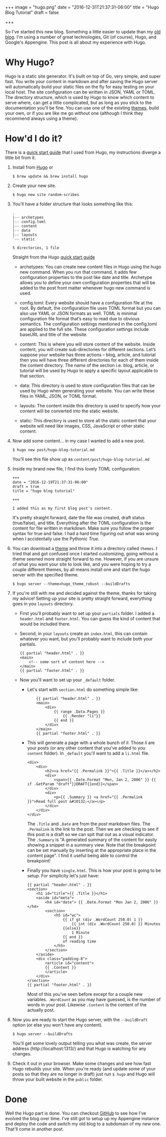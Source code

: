 +++
image = "hugo.png"
date = "2016-12-31T21:37:31-06:00"
title = "Hugo Blog Tutorial"
draft = false

+++

So I've started this new blog. Something a little easier to update than my [old blog](http://old.randomscribes.com). I'm using a number of great technologies, Git (of course), Hugo, and Google's Appengine. This post is all about my experience with Hugo.<!--more-->

# Why Hugo?
Hugo is a static site generator. It's built on top of Go, very simple, and super fast. You write your content in markdown and after saving the Hugo server will automatically build your static files on the fly for easy testing on your local host. The site configuration can be written in JSON, YAML or TOML. The directory structure, which is used by Hugo to know which content to serve where, can get a little complicated, but as long as you stick to the documentation you'll be fine. You can use one of the existing [themes](http://themes.gohugo.io/), build your own, or if you are like me go without one (although I think they recommend always using a theme).

# How'd I do it?
There is a [quick start guide](http://gohugo.io/overview/quickstart/) that I used from Hugo, my instructions diverge a little bit from it.

1. Install from [Hugo](http://gohugo.io/) or 

    ``` 
    $ brew update && brew install hugo 
    ```

1. Create your new site.

    ```
    $ hugo new site random-scribes
    ```

1. You'll have a folder structure that looks something like this:

    ```
    .
    |-- archetypes
    |-- config.toml
    |-- content
    |-- data
    |-- layouts
    `-- static

    5 directories, 1 file
    ```

    Straight from the Hugo [quick start guide](http://gohugo.io/overview/quickstart/)
    * archetypes: You can create new content files in Hugo using the hugo new command. When you run that command, it adds few configuration properties to the post like date and title. Archetype allows you to define your own configuration properties that will be added to the post front matter whenever hugo new command is used.

    * config.toml: Every website should have a configuration file at the root. By default, the configuration file uses TOML format but you can also use YAML or JSON formats as well. TOML is minimal configuration file format that’s easy to read due to obvious semantics. The configuration settings mentioned in the config.toml are applied to the full site. These configuration settings include baseURL and title of the website.

    * content: This is where you will store content of the website. Inside content, you will create sub-directories for different sections. Let’s suppose your website has three actions – blog, article, and tutorial then you will have three different directories for each of them inside the content directory. The name of the section i.e. blog, article, or tutorial will be used by Hugo to apply a specific layout applicable to that section.

    * data: This directory is used to store configuration files that can be used by Hugo when generating your website. You can write these files in YAML, JSON, or TOML format.

    * layouts: The content inside this directory is used to specify how your content will be converted into the static website.

    * static: This directory is used to store all the static content that your website will need like images, CSS, JavaScript or other static content.



1. Now add some content... in my case I wanted to add a new post.

    ```
    $ hugo new post/hugo-blog-tutorial.md
    ```
    
    You'll see this file show up as `content/post/hugo-blog-tutorial.md`

1. Inside my brand new file, I find this lovely TOML configuration:

    ```
    +++
    date = "2016-12-19T21:37:31-06:00"
    draft = true
    title = "hugo blog tutorial"

    +++

    I added this as my first blog post's content.
    ```

    It's pretty straight forward, date the file was created, draft status (true/false), and title. Everything after the TOML configuration is the content for file written in markdown. Make sure you follow the proper syntax for true and false. I had a hard time figuring out what was wrong when I accidentally use the Pythonic _True_.

1. You can download a [theme](https://themes.gohugo.io/) and throw it into a directory called `themes`. I tried that and got confused once I started customizing, going without a theme seemed more straight forward to me. However, if you are unsure of what you want your site to look like, and you were hoping to try a couple different themes, by all means install one and start the hugo server with the specified theme.

    ```
    $ hugo server --theme=hugo_theme_robust --buildDrafts
    ```

1. If you're still with me and decided against the theme, thanks for taking my advice! Setting up your site is pretty straight forward, everything goes in you `layouts` directory.

    * First you'll probably want to set up your `partials` folder. I added a `header.html` and `footer.html`. You can guess the kind of content that would be included there.

    * Second, in your `layouts` create an `index.html`, this can contain whatever you want, but you'll probably want to include both your partials.

        ```
        {{ partial "header.html" . }}
        <main>
            <!-- some sort of content here -->
        </main>
        {{ partial "footer.html" . }}
        ```
    
    * Now you'll want to set up your `_default` folder.
        
        * Let's start with `section.html` do something simple like:

            ```
                {{ partial "header.html" . }}
                <main>
                    <div>
                        {{ range .Data.Pages }}
                            {{ .Render "li"}}
                        {{ end }}
                    </div>
                </main>
                {{ partial "footer.html" . }}
            ```

        * This will generate a page with a whole bunch of _li_. Those _li_ are your posts (or any other content that you've added to you `content` folder). In `_default` you'll want to add a `li.html` file.

            ```
            <div>
                <div>
                    <h2><a href="{{ .Permalink }}">{{ .Title }}</a></h2>
                    <div>
                        <span>{{ .Date.Format "Mon, Jan 2, 2006" }} {{ if .GetParam "draft"}}DRAFT{{end}}</span>
                    </div>
                    <div>
                        <p>{{ .Summary }} <a href="{{ .Permalink }}">Read full post &#10132;</a></p>
                    </div>
                </div>
            </div>
            ```

            The `.Title` and `.Date` are from the _post_ markdown files. The `.Permalink` is the link to the post. Then we are checking to see if this post is a draft so we can spit that out as a visual indicator. The `.Summary` is "A generated summary of the content for easily showing a snippet in a summary view. Note that the breakpoint can be set manually by inserting <!--more--> at the appropriate place in the content page". I find it useful being able to control the breakpoint!
        * Finally you have `single.html`. This is how your post is going to be setup. For simplicity let's just have:

            ```
            {{ partial "header.html" . }}
            <section>
                <h1 id="title">{{ .Title }}</h1>
                <aside id="meta">
                    <h4 id="date"> {{ .Date.Format "Mon Jan 2, 2006" }} </h4>
                    <section>
                        <h5 id="wc"> 
                            {{ if gt (div .WordCount 250.0) 1 }}
                                {{ int (div .WordCount 250.0) }} Minutes
                            {{else}}
                                1 Minute
                            {{ end }}
                            of reading time
                        </h5>
                    </section>
                </aside>
                <div class="padding-8">
                    <article id="content">
                    {{ .Content }}
                    </article>
                </div>
            </section>
            {{ partial "footer.html" . }}            
            ```

            Most of this you've seen before except for a couple new variables. `.WordCount` as you may have guessed, is the number of words in your post. Likewise `.Content` is the content of the actually post. 

1. Now you are ready to start the Hugo server, with the `--buildDraft` option (or else you won't have any content).

    `$ hugo server --buildDrafts`

    You'll get some lovely output telling you what was create, the server address (http://localhost:1313/) and that Hugo is watching for any changes.

1. Check it out in your browser. Make some changes and see how fast Hugo rebuilds your site. When you're ready (and update some of your posts so that they are no longer in draft) just run `$ hugo` and Hugo will throw your built website in the `public` folder.


# Done
Well the Hugo part is done. You can checkout [GitHub](https://github.com/randomscribes/random-scribes) to see how I've evolved the blog over time. I've still got to setup up my Appengine instance and deploy the code and switch my old blog to a subdomain of my new one. That'll come in another post.